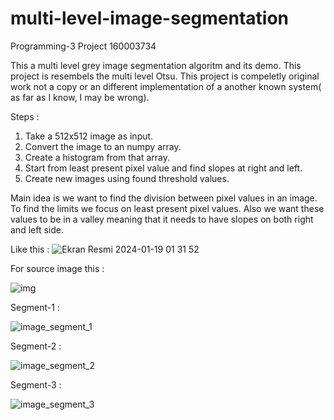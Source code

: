 # multi-level-image-segmentation
Programming-3 Project 160003734

This a multi level grey image segmentation algoritm and its demo. This project is resembels the multi level Otsu.
This project is compeletly original work not a copy or an different implementation of a another known system( as far as I know, I may be wrong).

Steps : 
1. Take a 512x512 image as input.
2. Convert the image to an numpy array.
3. Create a histogram from that array.
4. Start from least present pixel value and find slopes at right and left.
5. Create new images using found threshold values.


Main idea is we want to find the division between pixel values in an image. To find the limits we focus on least present pixel values.
Also we want these values to be in a valley meaning that it needs to have slopes on both right and left side.

Like this : 
![Ekran Resmi 2024-01-19 01 31 52](https://github.com/hirsizyavuz/multi-level-image-segmentation/assets/42612286/e6398813-804f-47bc-987e-596edd2b6379)


For source image this : 

![img](https://github.com/hirsizyavuz/multi-level-image-segmentation/assets/42612286/f76a3666-2745-4d5a-ba2d-4b28c06eb6f7)


Segment-1 : 

![image_segment_1](https://github.com/hirsizyavuz/multi-level-image-segmentation/assets/42612286/bdb238be-9ebf-4fc0-916b-183e68de0c32)

Segment-2 : 

![image_segment_2](https://github.com/hirsizyavuz/multi-level-image-segmentation/assets/42612286/e28df2d7-82f2-4dd0-92af-daa4549c6ec0)

Segment-3 : 

![image_segment_3](https://github.com/hirsizyavuz/multi-level-image-segmentation/assets/42612286/6a9c54cb-3510-4f6c-9284-420272926066)
